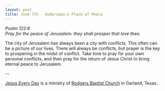 ```yaml
---
layout: post
title: June 7th - God&rsquo;s Place of Peace
---
```


_Psalm 122:6  
Pray for the peace of Jerusalem: they shall prosper that love
thee._

The city of Jerusalem has always been a city with conflicts. This
often can be a picture of our lives. There will always be conflicts,
but prayer is the key to prospering in the midst of conflict. Take
time to pray for your own personal conflicts, and then pray for the
return of Jesus Christ to bring eternal peace to Jerusalem.

 --

<a href=http://jesuseveryday.net>Jesus Every Day</a> is a ministry of <a href=http://rodgersbaptist.net>Rodgers Baptist Church</a> in Garland, Texas.
